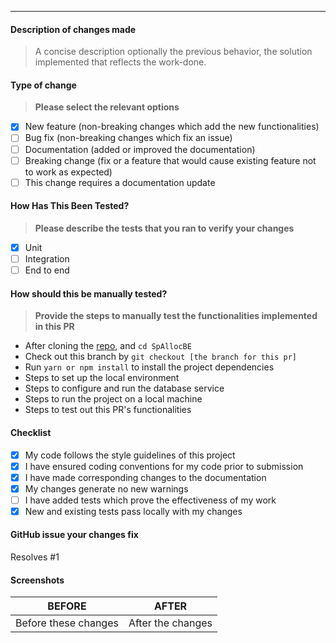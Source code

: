 ---

#### Description of changes made

> A concise description optionally the previous behavior, the solution implemented that reflects the work-done.

#### Type of change

> **Please select the relevant options**

- [x] New feature (non-breaking changes which add the new functionalities)
- [ ] Bug fix (non-breaking changes which fix an issue)
- [ ] Documentation (added or improved the documentation)
- [ ] Breaking change (fix or a feature that would cause existing feature not to work as expected)
- [ ] This change requires a documentation update

#### How Has This Been Tested?

> **Please describe the tests that you ran to verify your changes**

- [x] Unit
- [ ] Integration
- [ ] End to end

#### How should this be manually tested?

> **Provide the steps to manually test the functionalities implemented in this PR**

- After cloning the [repo](https://github.com/Musigwa/SpAllocBE.git), and `cd SpAllocBE`
- Check out this branch by `git checkout [the branch for this pr]`
- Run `yarn or npm install` to install the project dependencies
- Steps to set up the local environment
- Steps to configure and run the database service
- Steps to run the project on a local machine
- Steps to test out this PR's functionalities

#### Checklist

- [x] My code follows the style guidelines of this project
- [x] I have ensured coding conventions for my code prior to submission
- [x] I have made corresponding changes to the documentation
- [x] My changes generate no new warnings
- [ ] I have added tests which prove the effectiveness of my work
- [x] New and existing tests pass locally with my changes

#### GitHub issue your changes fix

Resolves #1

#### Screenshots

|        BEFORE        |       AFTER       |
| :------------------: | :---------------: |
| Before these changes | After the changes |
